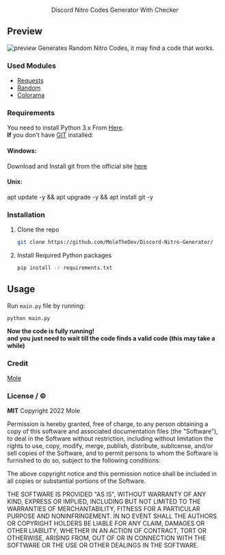 
<p align="center">
   Discord Nitro Codes Generator With Checker

## Preview

<img src="https://i.ibb.co/p28Ssm0/IMG-20220209-172438.jpg" alt="preview">
Generates Random Nitro Codes, it may find a code that works.

### Used Modules

* [Requests](https://github.com/psf/requests)
* [Random](https://github.com/lovvskillz/python-discord-webhook)
* [Colorama](https://gitlab.com/dslackw/colored)

### Requirements
You need to install Python 3.x From [Here](https://www.python.org).<br>
**If** you don't have [GIT](https://git-scm.com/) installed:
#### Windows:
Download and Install git from the official site [here](https://git-scm.com/download/win)

#### Unix:
apt update -y && apt upgrade -y && apt install git -y

### Installation
1. Clone the repo
   ```sh
   git clone https://github.com/MoleTheDev/Discord-Nitro-Generator/
   ```
2. Install Required Python packages
   ```sh
   pip install -r requirements.txt
   ```
## Usage
Run ```main.py``` file by running:
```
python main.py
```
**Now the code is fully running!<br>and you just need to wait till the code finds a valid code (this may take a while)**

### Credit
[Mole](https://github.com/MoleTheDev/)

### License / ©️
**MIT**
Copyright 2022 Mole

Permission is hereby granted, free of charge, to any person obtaining a copy of this software and associated documentation files (the "Software"), to deal in the Software without restriction, including without limitation the rights to use, copy, modify, merge, publish, distribute, sublicense, and/or sell copies of the Software, and to permit persons to whom the Software is furnished to do so, subject to the following conditions:

The above copyright notice and this permission notice shall be included in all copies or substantial portions of the Software.

THE SOFTWARE IS PROVIDED "AS IS", WITHOUT WARRANTY OF ANY KIND, EXPRESS OR IMPLIED, INCLUDING BUT NOT LIMITED TO THE WARRANTIES OF MERCHANTABILITY, FITNESS FOR A PARTICULAR PURPOSE AND NONINFRINGEMENT. IN NO EVENT SHALL THE AUTHORS OR COPYRIGHT HOLDERS BE LIABLE FOR ANY CLAIM, DAMAGES OR OTHER LIABILITY, WHETHER IN AN ACTION OF CONTRACT, TORT OR OTHERWISE, ARISING FROM, OUT OF OR IN CONNECTION WITH THE SOFTWARE OR THE USE OR OTHER DEALINGS IN THE SOFTWARE.
